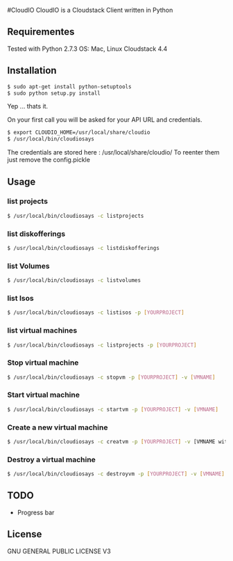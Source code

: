 #CloudIO
CloudIO is a Cloudstack Client written in Python

## Requirementes
Tested with Python 2.7.3
OS: Mac, Linux
Cloudstack 4.4 

## Installation 
```sh
$ sudo apt-get install python-setuptools
$ sudo python setup.py install
```
Yep ... thats it. 

On your first call you will be asked for your API URL and credentials. 
```sh  
$ export CLOUDIO_HOME=/usr/local/share/cloudio
$ /usr/local/bin/cloudiosays
```
The credentials are stored here : /usr/local/share/cloudio/ 
To reenter them just remove the config.pickle 

## Usage 
### list projects
```sh  
$ /usr/local/bin/cloudiosays -c listprojects
```
### list diskofferings
```sh  
$ /usr/local/bin/cloudiosays -c listdiskofferings
```
### list Volumes
```sh  
$ /usr/local/bin/cloudiosays -c listvolumes
```
### list Isos
```sh  
$ /usr/local/bin/cloudiosays -c listisos -p [YOURPROJECT]
```
### list virtual machines
```sh  
$ /usr/local/bin/cloudiosays -c listprojects -p [YOURPROJECT]
```
### Stop virtual machine
```sh  
$ /usr/local/bin/cloudiosays -c stopvm -p [YOURPROJECT] -v [VMNAME]
```
### Start virtual machine
```sh  
$ /usr/local/bin/cloudiosays -c startvm -p [YOURPROJECT] -v [VMNAME]
```
### Create a new virtual machine
```sh  
$ /usr/local/bin/cloudiosays -c creatvm -p [YOURPROJECT] -v [VMNAME without the number] 
```
### Destroy a virtual machine
```sh  
$ /usr/local/bin/cloudiosays -c destroyvm -p [YOURPROJECT] -v [VMNAME]
```

## TODO
 - Progress bar

## License
GNU GENERAL PUBLIC LICENSE V3
